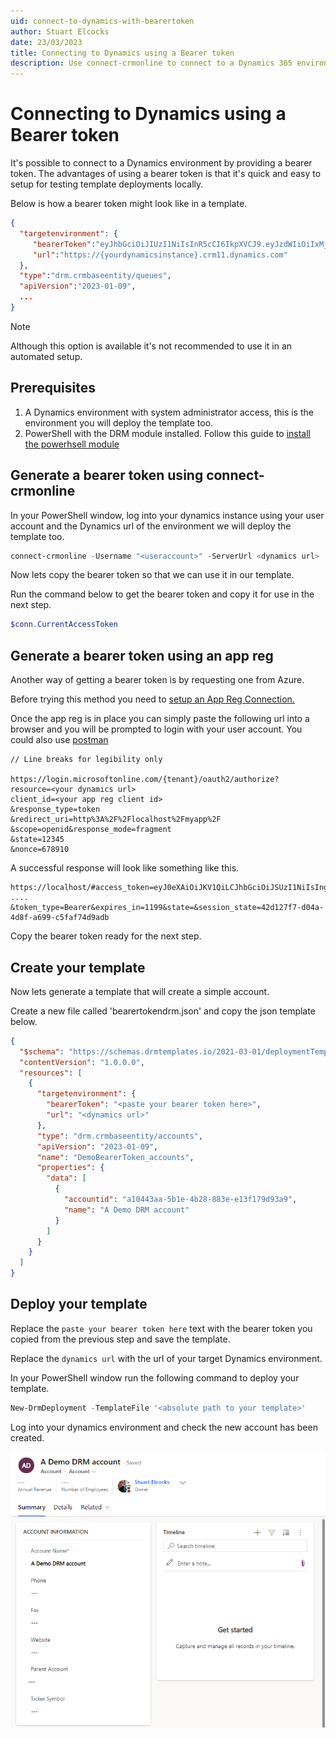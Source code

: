 ```yaml
---
uid: connect-to-dynamics-with-bearertoken
author: Stuart Elcocks
date: 23/03/2023
title: Connecting to Dynamics using a Bearer token
description: Use connect-crmonline to connect to a Dynamics 365 environment and deploy DRM templates using a bearer token.
---
```


# Connecting to Dynamics using a Bearer token

It's possible to connect to a Dynamics environment by providing a bearer token. The 
advantages of using a bearer token is that it's quick and easy to setup for 
testing template deployments locally.

Below is how a bearer token might look like in a template.

```json
{ 
  "targetenvironment": {
     "bearerToken":"eyJhbGciOiJIUzI1NiIsInR5cCI6IkpXVCJ9.eyJzdWIiOiIxMjM0NTY3ODkwIiwibmFtZSI6IkpvaG4gRG9lIiwiaWF0IjoxNTE2MjM5MDIyfQ.SflKxwRJSMeKKF2QT4fwpMeJf36POk6yJV_adQssw5c...",
     "url":"https://{yourdynamicsinstance}.crm11.dynamics.com" 
  }, 
  "type":"drm.crmbaseentity/queues", 
  "apiVersion":"2023-01-09", 
  ... 
}
```

>[!NOTE]
> Although this option is available it's not recommended to use it in an automated
setup.

## Prerequisites

1. A Dynamics environment with system administrator access, this is the environment
 you will deploy the template too.
2. PowerShell with the DRM module installed. Follow this guide to 
[install the powerhsell module](xref:install-powerhsell-module)

## Generate a bearer token using connect-crmonline

In your PowerShell window, log into your dynamics instance using your user account
and the Dynamics url of the environment we will deploy the template too.

```powershell
connect-crmonline -Username "<useraccount>" -ServerUrl <dynamics url>
```

Now lets copy the bearer token so that we can use it in our template.

Run the command below to get the bearer token and copy it for use in the next step.

```powershell
$conn.CurrentAccessToken
```

## Generate a bearer token using an app reg

Another way of getting a bearer token is by requesting one from Azure.

Before trying this method you need to [setup an App Reg Connection.](xref:setup-app-reg-connection)

Once the app reg is in place you can simply paste the following url into
a browser and you will be prompted to login with your user account.  You could also
use [postman](https://www.postman.com/)

``` string
// Line breaks for legibility only 

https://login.microsoftonline.com/{tenant}/oauth2/authorize?
resource=<your dynamics url> 
client_id=<your app reg client id> 
&response_type=token 
&redirect_uri=http%3A%2F%2Flocalhost%2Fmyapp%2F 
&scope=openid&response_mode=fragment 
&state=12345 
&nonce=678910
```

A successful response will look like something like this.

``` string
https://localhost/#access_token=eyJ0eXAiOiJKV1QiLCJhbGciOiJSUzI1NiIsIng1dCI6Im5PbzNaRHJPRFhFSzFqS1doWHNsSFJfS1hFZyIsImtpZCI6Im5PbzNaRHJPRFhFSzFqS1doWHNsSFJfS1hFZyJ9
....
&token_type=Bearer&expires_in=1199&state=&session_state=42d127f7-d04a-4d8f-a699-c5faf74d9adb
```

Copy the bearer token ready for the next step.

## Create your template

Now lets generate a template that will create a simple account.

Create a new file called 'bearertokendrm.json' and copy the json template below. 

```json
{
  "$schema": "https://schemas.drmtemplates.io/2021-03-01/deploymentTemplate.json#",
  "contentVersion": "1.0.0.0",
  "resources": [
    {
      "targetenvironment": {
        "bearerToken": "<paste your bearer token here>",
        "url": "<dynamics url>"
      },
      "type": "drm.crmbaseentity/accounts",
      "apiVersion": "2023-01-09",
      "name": "DemoBearerToken_accounts",
      "properties": {
        "data": [
          {
            "accountid": "a10443aa-5b1e-4b28-883e-e13f179d93a9",
            "name": "A Demo DRM account"
          }
        ]
      }
    }
  ]
}

```

## Deploy your template

Replace the ```paste your bearer token here``` text with the bearer token you copied from the 
previous step and save the template.

Replace the ```dynamics url``` with the url of your target Dynamics environment.

In your PowerShell window run the following command to deploy your template.

```powershell
New-DrmDeployment -TemplateFile '<absolute path to your template>'
```

Log into your dynamics environment and check the new account has been created.

![Dynamics Account](../images/dynamics-account.png)